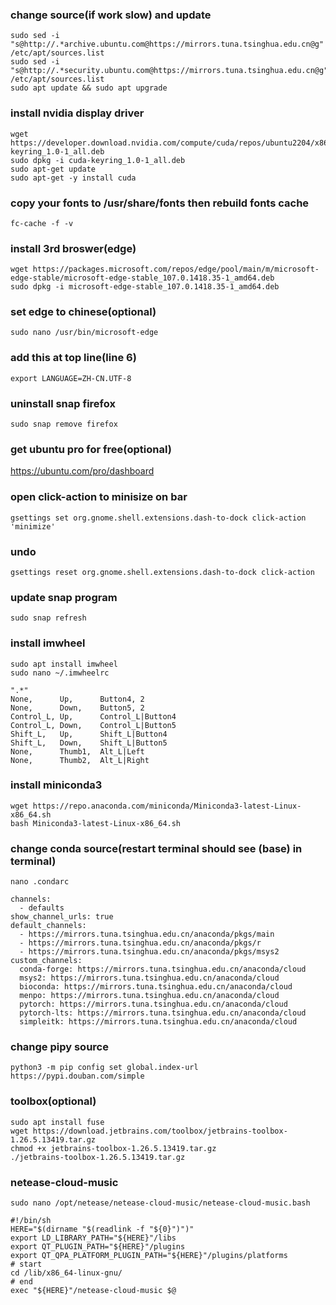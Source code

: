 ### change source(if work slow) and update 
```ubuntu
sudo sed -i "s@http://.*archive.ubuntu.com@https://mirrors.tuna.tsinghua.edu.cn@g" /etc/apt/sources.list
sudo sed -i "s@http://.*security.ubuntu.com@https://mirrors.tuna.tsinghua.edu.cn@g" /etc/apt/sources.list
sudo apt update && sudo apt upgrade
```

### install nvidia display driver
```ubuntu
wget https://developer.download.nvidia.com/compute/cuda/repos/ubuntu2204/x86_64/cuda-keyring_1.0-1_all.deb
sudo dpkg -i cuda-keyring_1.0-1_all.deb
sudo apt-get update
sudo apt-get -y install cuda
```

### copy your fonts to /usr/share/fonts then rebuild fonts cache
```ubuntu
fc-cache -f -v
```

### install 3rd broswer(edge)
```ubuntu
wget https://packages.microsoft.com/repos/edge/pool/main/m/microsoft-edge-stable/microsoft-edge-stable_107.0.1418.35-1_amd64.deb
sudo dpkg -i microsoft-edge-stable_107.0.1418.35-1_amd64.deb
```

### set edge to chinese(optional)
```ubuntu
sudo nano /usr/bin/microsoft-edge
```
### add this at top line(line 6)
```ubuntu
export LANGUAGE=ZH-CN.UTF-8
```

### uninstall snap firefox
```ubuntu
sudo snap remove firefox
```
### get ubuntu pro for free(optional)
https://ubuntu.com/pro/dashboard

### open click-action to minisize on bar
```ubuntu
gsettings set org.gnome.shell.extensions.dash-to-dock click-action 'minimize'
```
### undo
```ubuntu
gsettings reset org.gnome.shell.extensions.dash-to-dock click-action
```

### update snap program
```ubuntu
sudo snap refresh
```

### install imwheel
```ubuntu
sudo apt install imwheel
sudo nano ~/.imwheelrc
```

```ubuntu
".*"
None,      Up,      Button4, 2
None,      Down,    Button5, 2
Control_L, Up,      Control_L|Button4
Control_L, Down,    Control_L|Button5
Shift_L,   Up,      Shift_L|Button4
Shift_L,   Down,    Shift_L|Button5
None,      Thumb1,  Alt_L|Left
None,      Thumb2,  Alt_L|Right
```
### install miniconda3
```ubuntu
wget https://repo.anaconda.com/miniconda/Miniconda3-latest-Linux-x86_64.sh
bash Miniconda3-latest-Linux-x86_64.sh
```

### change conda source(restart terminal should see (base) in terminal)
```ubuntu
nano .condarc
```
```ubuntu
channels:
  - defaults
show_channel_urls: true
default_channels:
  - https://mirrors.tuna.tsinghua.edu.cn/anaconda/pkgs/main
  - https://mirrors.tuna.tsinghua.edu.cn/anaconda/pkgs/r
  - https://mirrors.tuna.tsinghua.edu.cn/anaconda/pkgs/msys2
custom_channels:
  conda-forge: https://mirrors.tuna.tsinghua.edu.cn/anaconda/cloud
  msys2: https://mirrors.tuna.tsinghua.edu.cn/anaconda/cloud
  bioconda: https://mirrors.tuna.tsinghua.edu.cn/anaconda/cloud
  menpo: https://mirrors.tuna.tsinghua.edu.cn/anaconda/cloud
  pytorch: https://mirrors.tuna.tsinghua.edu.cn/anaconda/cloud
  pytorch-lts: https://mirrors.tuna.tsinghua.edu.cn/anaconda/cloud
  simpleitk: https://mirrors.tuna.tsinghua.edu.cn/anaconda/cloud
```

### change pipy source
```ubuntu
python3 -m pip config set global.index-url https://pypi.douban.com/simple
```

### toolbox(optional)
```ubuntu
sudo apt install fuse
wget https://download.jetbrains.com/toolbox/jetbrains-toolbox-1.26.5.13419.tar.gz
chmod +x jetbrains-toolbox-1.26.5.13419.tar.gz
./jetbrains-toolbox-1.26.5.13419.tar.gz
```
### netease-cloud-music
```ubuntu
sudo nano /opt/netease/netease-cloud-music/netease-cloud-music.bash
```

```ubuntu
#!/bin/sh
HERE="$(dirname "$(readlink -f "${0}")")"
export LD_LIBRARY_PATH="${HERE}"/libs
export QT_PLUGIN_PATH="${HERE}"/plugins 
export QT_QPA_PLATFORM_PLUGIN_PATH="${HERE}"/plugins/platforms
# start
cd /lib/x86_64-linux-gnu/ 
# end
exec "${HERE}"/netease-cloud-music $@
```


